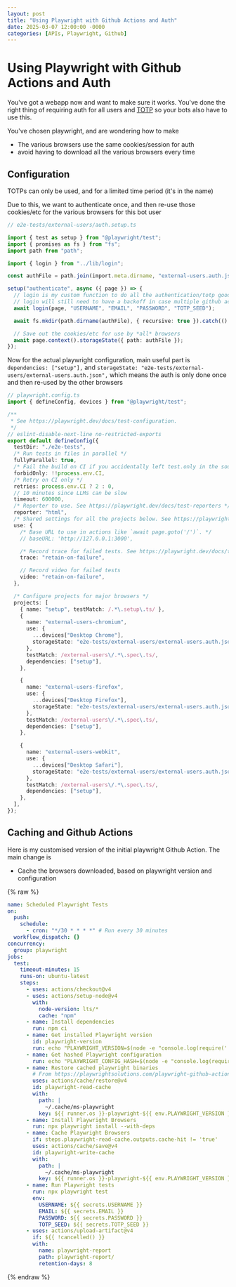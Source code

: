 ```yaml
---
layout: post
title: "Using Playwright with Github Actions and Auth"
date: 2025-03-07 12:00:00 -0000
categories: [APIs, Playwright, Github]
---
```


# Using Playwright with Github Actions and Auth

You've got a webapp now and want to make sure it works. You've done the right thing of requiring auth for all users and [TOTP](https://en.wikipedia.org/wiki/Time-based_one-time_password) so your bots also have to use this.

You've chosen playwright, and are wondering how to make

- The various browsers use the same cookies/session for auth
- avoid having to download all the various browsers every time

## Configuration

TOTPs can only be used, and for a limited time period (it's in the name)

Due to this, we want to authenticate once, and then re-use those cookies/etc for the various browsers for this bot user

```typescript
// e2e-tests/external-users/auth.setup.ts

import { test as setup } from "@playwright/test";
import { promises as fs } from "fs";
import path from "path";

import { login } from "../lib/login";

const authFile = path.join(import.meta.dirname, "external-users.auth.json");

setup("authenticate", async ({ page }) => {
  // login is my custom function to do all the authentication/totp goodness based on https://playwrightsolutions.com/playwright-login-test-with-2-factor-authentication-2fa-enabled/
  // login will still need to have a backoff in case multiple github actions run at the same time, and deal with retries
  await login(page, "USERNAME", "EMAIL", "PASSWORD", "TOTP_SEED");

  await fs.mkdir(path.dirname(authFile), { recursive: true }).catch(() => {});

  // Save out the cookies/etc for use by *all* browsers
  await page.context().storageState({ path: authFile });
});
```

Now for the actual playwright configuration, main useful part is `dependencies: ["setup"],` and `storageState: "e2e-tests/external-users/external-users.auth.json",` which means the auth is only done once and then re-used by the other browsers

```typescript
// playwright.config.ts
import { defineConfig, devices } from "@playwright/test";

/**
 * See https://playwright.dev/docs/test-configuration.
 */
// eslint-disable-next-line no-restricted-exports
export default defineConfig({
  testDir: "./e2e-tests",
  /* Run tests in files in parallel */
  fullyParallel: true,
  /* Fail the build on CI if you accidentally left test.only in the source code. */
  forbidOnly: !!process.env.CI,
  /* Retry on CI only */
  retries: process.env.CI ? 2 : 0,
  // 10 minutes since LLMs can be slow
  timeout: 600000,
  /* Reporter to use. See https://playwright.dev/docs/test-reporters */
  reporter: "html",
  /* Shared settings for all the projects below. See https://playwright.dev/docs/api/class-testoptions. */
  use: {
    /* Base URL to use in actions like `await page.goto('/')`. */
    // baseURL: 'http://127.0.0.1:3000',

    /* Record trace for failed tests. See https://playwright.dev/docs/trace-viewer */
    trace: "retain-on-failure",

    // Record video for failed tests
    video: "retain-on-failure",
  },

  /* Configure projects for major browsers */
  projects: [
    { name: "setup", testMatch: /.*\.setup\.ts/ },
    {
      name: "external-users-chromium",
      use: {
        ...devices["Desktop Chrome"],
        storageState: "e2e-tests/external-users/external-users.auth.json",
      },
      testMatch: /external-users\/.*\.spec\.ts/,
      dependencies: ["setup"],
    },

    {
      name: "external-users-firefox",
      use: {
        ...devices["Desktop Firefox"],
        storageState: "e2e-tests/external-users/external-users.auth.json",
      },
      testMatch: /external-users\/.*\.spec\.ts/,
      dependencies: ["setup"],
    },

    {
      name: "external-users-webkit",
      use: {
        ...devices["Desktop Safari"],
        storageState: "e2e-tests/external-users/external-users.auth.json",
      },
      testMatch: /external-users\/.*\.spec\.ts/,
      dependencies: ["setup"],
    },
  ],
});
```

## Caching and Github Actions

Here is my customised version of the initial playwright Github Action. The main change is

- Cache the browsers downloaded, based on playwright version and configuration

{% raw %}

```yaml
name: Scheduled Playwright Tests
on:
  push:
    schedule:
      - cron: "*/30 * * * *" # Run every 30 minutes
  workflow_dispatch: {}
concurrency:
  group: playwright
jobs:
  test:
    timeout-minutes: 15
    runs-on: ubuntu-latest
    steps:
      - uses: actions/checkout@v4
      - uses: actions/setup-node@v4
        with:
          node-version: lts/*
          cache: "npm"
      - name: Install dependencies
        run: npm ci
      - name: Get installed Playwright version
        id: playwright-version
        run: echo "PLAYWRIGHT_VERSION=$(node -e "console.log(require('./package-lock.json').packages['node_modules/@playwright/test'].version)")" >> $GITHUB_ENV
      - name: Get hashed Playwright configuration
        run: echo "PLAYWRIGHT_CONFIG_HASH=$(node -e "console.log(require('crypto').createHash('sha256').update(require('fs').readFileSync('./playwright.config.ts', 'utf8')).digest('hex'))")" >> $GITHUB_ENV
      - name: Restore cached playwright binaries
        # From https://playwrightsolutions.com/playwright-github-action-to-cache-the-browser-binaries/
        uses: actions/cache/restore@v4
        id: playwright-read-cache
        with:
          path: |
            ~/.cache/ms-playwright
          key: ${{ runner.os }}-playwright-${{ env.PLAYWRIGHT_VERSION }}-${{ env.PLAYWRIGHT_CONFIG_HASH }}
      - name: Install Playwright Browsers
        run: npx playwright install --with-deps
      - name: Cache Playwright Browsers
        if: steps.playwright-read-cache.outputs.cache-hit != 'true'
        uses: actions/cache/save@v4
        id: playwright-write-cache
        with:
          path: |
            ~/.cache/ms-playwright
          key: ${{ runner.os }}-playwright-${{ env.PLAYWRIGHT_VERSION }}-${{ env.PLAYWRIGHT_CONFIG_HASH }}
      - name: Run Playwright tests
        run: npx playwright test
        env:
          USERNAME: ${{ secrets.USERNAME }}
          EMAIL: ${{ secrets.EMAIL }}
          PASSWORD: ${{ secrets.PASSWORD }}
          TOTP_SEED: ${{ secrets.TOTP_SEED }}
      - uses: actions/upload-artifact@v4
        if: ${{ !cancelled() }}
        with:
          name: playwright-report
          path: playwright-report/
          retention-days: 8
```

{% endraw %}
